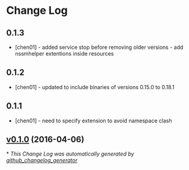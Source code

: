 # Change Log

0.1.3
-----
- [chen01] - added service stop before removing older versions
           - add nssmhelper extentions inside resources

0.1.2
-----
- [chen01] - updated to include binaries of versions 0.15.0 to 0.18.1

0.1.1
-----
- [chen01] - need to specify extension to avoid namespace clash


## [v0.1.0](https://github.com/visioncritical/consul_template/tree/v0.1.0) (2016-04-06)


\* *This Change Log was automatically generated by [github_changelog_generator](https://github.com/skywinder/Github-Changelog-Generator)*